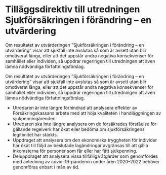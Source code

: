 # Tilläggsdirektiv till utredningen Sjukförsäkringen i förändring – en utvärdering

Om resultatet av utvärderingen ”Sjukförsäkringen i förändring – en utvärdering” visar att sjukfall inte avslutas så som är avsett utan blir omotiverat långa, eller att det uppstår andra negativa konsekvenser för samhället eller individen, så uppdrar regeringen till utredningen att även lämna nödvändiga författningsförslag.

Om resultatet av utvärderingen ”Sjukförsäkringen i förändring – en utvärdering” visar att sjukfall inte avslutas så som är avsett utan blir omotiverat långa, eller att det uppstår andra negativa konsekvenser för samhället eller individen, så uppdrar regeringen till utredningen att även lämna nödvändiga författningsförslag.

* Utredaren är inte längre förhindrad att analysera effekter av Försäkringskassans arbete med att höja kvaliteten i handläggningen av sjukpenningärenden.
* Utredaren ska inte längre analysera om de försäkrades förståelse för gällande regelverk har ökat eller bedöma om sjukförsäkringens legitimitet har stärkts.
* Uppdraget att analysera om den ekonomiska tryggheten för individer har ökat till följd av beslutade lagändringar avgränsas till att gälla inkomsterna för personer som får eller har fått sjukpenning.
* Deluppdraget att analysera vissa tillfälliga åtgärder som genomfördes med anledning av covid-19-pandemin under åren 2020–2022 behöver genomföras enbart i mån av tid.
